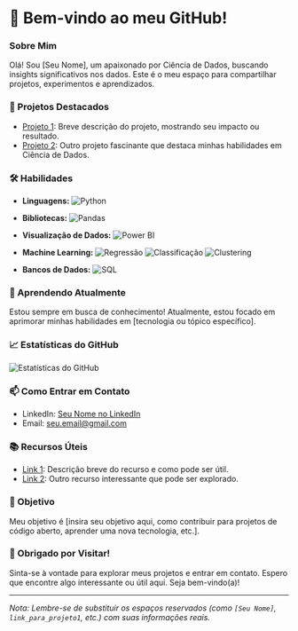 # **👋 Bem-vindo ao meu GitHub!**

### Sobre Mim
Olá! Sou [Seu Nome], um apaixonado por Ciência de Dados, buscando insights significativos nos dados. Este é o meu espaço para compartilhar projetos, experimentos e aprendizados.

### 🚀 Projetos Destacados
- [Projeto 1](link_para_projeto1): Breve descrição do projeto, mostrando seu impacto ou resultado.
- [Projeto 2](link_para_projeto2): Outro projeto fascinante que destaca minhas habilidades em Ciência de Dados.

### 🛠️ Habilidades
- **Linguagens:** ![Python](https://img.shields.io/badge/Python-3776AB?style=flat&logo=python&logoColor=white)
- **Bibliotecas:** ![Pandas](https://img.shields.io/badge/Pandas-150458?style=flat&logo=pandas&logoColor=white)
    
- **Visualização de Dados:** ![Power BI](https://img.shields.io/badge/Power_BI-F2C811?style=flat&logo=powerbi&logoColor=black)
- **Machine Learning:** ![Regressão](https://img.shields.io/badge/Regress%C3%A3o-FF5733?style=flat) ![Classificação](https://img.shields.io/badge/Classifica%C3%A7%C3%A3o-00BFFF?style=flat) ![Clustering](https://img.shields.io/badge/Clustering-8A2BE2?style=flat)
- **Bancos de Dados:** ![SQL](https://img.shields.io/badge/SQL-4169E1?style=flat&logo=sql&logoColor=white)


### 📘 Aprendendo Atualmente
Estou sempre em busca de conhecimento! Atualmente, estou focado em aprimorar minhas habilidades em [tecnologia ou tópico específico].

### 📈 Estatísticas do GitHub
![Estatísticas do GitHub](https://github-readme-stats.vercel.app/api?username=seu_nome_de_usu%C3%A1rio&show_icons=true&count_private=true&hide=contribs,prs&theme=dark)

### 📫 Como Entrar em Contato
- LinkedIn: [Seu Nome no LinkedIn](link_para_perfil_linkedin)
- Email: seu.email@gmail.com

### 📚 Recursos Úteis
- [Link 1](link_recurso1): Descrição breve do recurso e como pode ser útil.
- [Link 2](link_recurso2): Outro recurso interessante que pode ser explorado.

### 🎯 Objetivo
Meu objetivo é [insira seu objetivo aqui, como contribuir para projetos de código aberto, aprender uma nova tecnologia, etc.].

### 🙏 Obrigado por Visitar!
Sinta-se à vontade para explorar meus projetos e entrar em contato. Espero que encontre algo interessante ou útil aqui. Seja bem-vindo(a)!

---

*Nota: Lembre-se de substituir os espaços reservados (como `[Seu Nome]`, `link_para_projeto1`, etc.) com suas informações reais.*
